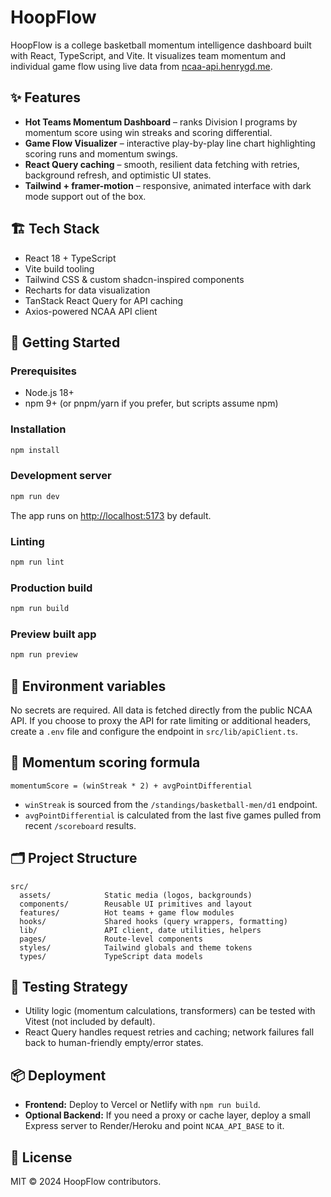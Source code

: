 # HoopFlow

HoopFlow is a college basketball momentum intelligence dashboard built with React, TypeScript, and Vite. It visualizes team momentum and individual game flow using live data from [ncaa-api.henrygd.me](https://ncaa-api.henrygd.me/openapi).

## ✨ Features

- **Hot Teams Momentum Dashboard** – ranks Division I programs by momentum score using win streaks and scoring differential.
- **Game Flow Visualizer** – interactive play-by-play line chart highlighting scoring runs and momentum swings.
- **React Query caching** – smooth, resilient data fetching with retries, background refresh, and optimistic UI states.
- **Tailwind + framer-motion** – responsive, animated interface with dark mode support out of the box.

## 🏗️ Tech Stack

- React 18 + TypeScript
- Vite build tooling
- Tailwind CSS & custom shadcn-inspired components
- Recharts for data visualization
- TanStack React Query for API caching
- Axios-powered NCAA API client

## 🚀 Getting Started

### Prerequisites

- Node.js 18+
- npm 9+ (or pnpm/yarn if you prefer, but scripts assume npm)

### Installation

```bash
npm install
```

### Development server

```bash
npm run dev
```

The app runs on [http://localhost:5173](http://localhost:5173) by default.

### Linting

```bash
npm run lint
```

### Production build

```bash
npm run build
```

### Preview built app

```bash
npm run preview
```

## 🔐 Environment variables

No secrets are required. All data is fetched directly from the public NCAA API. If you choose to proxy the API for rate limiting or additional headers, create a `.env` file and configure the endpoint in `src/lib/apiClient.ts`.

## 🧮 Momentum scoring formula

```
momentumScore = (winStreak * 2) + avgPointDifferential
```

- `winStreak` is sourced from the `/standings/basketball-men/d1` endpoint.
- `avgPointDifferential` is calculated from the last five games pulled from recent `/scoreboard` results.

## 🗂️ Project Structure

```
src/
  assets/            Static media (logos, backgrounds)
  components/        Reusable UI primitives and layout
  features/          Hot teams + game flow modules
  hooks/             Shared hooks (query wrappers, formatting)
  lib/               API client, date utilities, helpers
  pages/             Route-level components
  styles/            Tailwind globals and theme tokens
  types/             TypeScript data models
```

## 🧪 Testing Strategy

- Utility logic (momentum calculations, transformers) can be tested with Vitest (not included by default).
- React Query handles request retries and caching; network failures fall back to human-friendly empty/error states.

## 📦 Deployment

- **Frontend:** Deploy to Vercel or Netlify with `npm run build`.
- **Optional Backend:** If you need a proxy or cache layer, deploy a small Express server to Render/Heroku and point `NCAA_API_BASE` to it.

## 📄 License

MIT © 2024 HoopFlow contributors.
